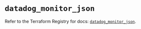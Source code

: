 # `datadog_monitor_json`

Refer to the Terraform Registry for docs: [`datadog_monitor_json`](https://registry.terraform.io/providers/datadog/datadog/3.46.0/docs/resources/monitor_json).
